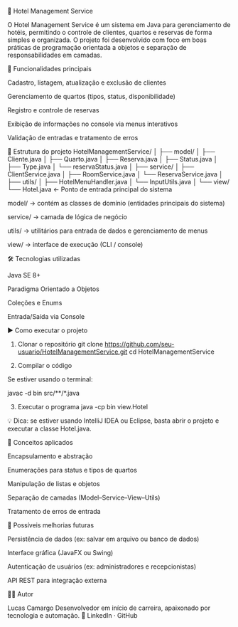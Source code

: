 🏨 Hotel Management Service

O Hotel Management Service é um sistema em Java para gerenciamento de hotéis, permitindo o controle de clientes, quartos e reservas de forma simples e organizada.
O projeto foi desenvolvido com foco em boas práticas de programação orientada a objetos e separação de responsabilidades em camadas.

🚀 Funcionalidades principais

Cadastro, listagem, atualização e exclusão de clientes

Gerenciamento de quartos (tipos, status, disponibilidade)

Registro e controle de reservas

Exibição de informações no console via menus interativos

Validação de entradas e tratamento de erros

🧩 Estrutura do projeto
HotelManagementService/
│
├── model/
│   ├── Cliente.java
│   ├── Quarto.java
│   ├── Reserva.java
│   ├── Status.java
│   ├── Type.java
│   └── reservaStatus.java
│
├── service/
│   ├── ClientService.java
│   ├── RoomService.java
│   └── ReservaService.java
│
├── utils/
│   ├── HotelMenuHandler.java
│   └── InputUtils.java
│
└── view/
    └── Hotel.java   ← Ponto de entrada principal do sistema


model/ → contém as classes de domínio (entidades principais do sistema)

service/ → camada de lógica de negócio

utils/ → utilitários para entrada de dados e gerenciamento de menus

view/ → interface de execução (CLI / console)

🛠️ Tecnologias utilizadas

Java SE 8+

Paradigma Orientado a Objetos

Coleções e Enums

Entrada/Saída via Console

▶️ Como executar o projeto
1. Clonar o repositório
git clone https://github.com/seu-usuario/HotelManagementService.git
cd HotelManagementService

2. Compilar o código

Se estiver usando o terminal:

javac -d bin src/**/*.java

3. Executar o programa
java -cp bin view.Hotel


💡 Dica: se estiver usando IntelliJ IDEA ou Eclipse, basta abrir o projeto e executar a classe Hotel.java.

🧠 Conceitos aplicados

Encapsulamento e abstração

Enumerações para status e tipos de quartos

Manipulação de listas e objetos

Separação de camadas (Model–Service–View–Utils)

Tratamento de erros de entrada

🔮 Possíveis melhorias futuras

Persistência de dados (ex: salvar em arquivo ou banco de dados)

Interface gráfica (JavaFX ou Swing)

Autenticação de usuários (ex: administradores e recepcionistas)

API REST para integração externa

👨‍💻 Autor

Lucas Camargo
Desenvolvedor em início de carreira, apaixonado por tecnologia e automação.
🔗 LinkedIn
 · GitHub
